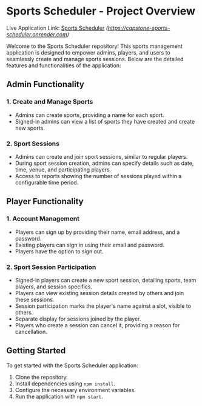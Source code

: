 # Sports Scheduler - Project Overview
Live Application Link: [Sports Scheduler](#) *(https://capstone-sports-scheduler.onrender.com)*

Welcome to the Sports Scheduler repository! This sports management application is designed to empower admins, players, and users to seamlessly create and manage sports sessions. Below are the detailed features and functionalities of the application:

## Admin Functionality

### 1. Create and Manage Sports

- Admins can create sports, providing a name for each sport.
- Signed-in admins can view a list of sports they have created and create new sports.

### 2. Sport Sessions

- Admins can create and join sport sessions, similar to regular players.
- During sport session creation, admins can specify details such as date, time, venue, and participating players.
- Access to reports showing the number of sessions played within a configurable time period.

## Player Functionality

### 1. Account Management

- Players can sign up by providing their name, email address, and a password.
- Existing players can sign in using their email and password.
- Players have the option to sign out.

### 2. Sport Session Participation

- Signed-in players can create a new sport session, detailing sports, team players, and session specifics.
- Players can view existing session details created by others and join these sessions.
- Session participation marks the player's name against a slot, visible to others.
- Separate display for sessions joined by the player.
- Players who create a session can cancel it, providing a reason for cancellation.

## Getting Started

To get started with the Sports Scheduler application:

1. Clone the repository.
2. Install dependencies using `npm install`.
3. Configure the necessary environment variables.
4. Run the application with `npm start`.
